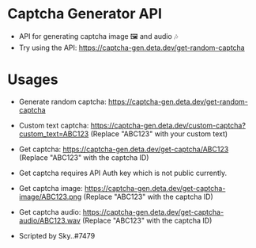 # Captcha Generator API
- API for generating captcha image 🖼️ and audio 🎶 
- Try using the API: https://captcha-gen.deta.dev/get-random-captcha

# Usages

- Generate random captcha:  https://captcha-gen.deta.dev/get-random-captcha
- Custom text captcha: https://captcha-gen.deta.dev/custom-captcha?custom_text=ABC123 (Replace "ABC123" with your custom text)
- Get captcha: https://captcha-gen.deta.dev/get-captcha/ABC123 (Replace "ABC123" with the captcha ID)
- Get captcha requires API Auth key which is not public currently.
- Get captcha image: https://captcha-gen.deta.dev/get-captcha-image/ABC123.png (Replace "ABC123" with the captcha ID)
- Get captcha audio: https://captcha-gen.deta.dev/get-captcha-audio/ABC123.wav (Replace "ABC123" with the captcha ID)

- Scripted by Sky..#7479
